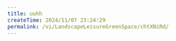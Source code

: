 ```yaml
---
title: uuhh
createTime: 2024/11/07 23:24:29
permalink: /vi/LandscapeLeisureGreenSpace/chtXNiRd/
---
```

